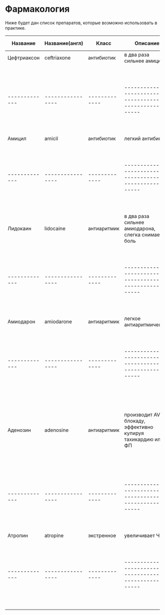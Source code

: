 # Фармакология
Ниже будет дан список препаратов, которые возможно использовать в практике.

| Название    | Название(англ) | Класс       | Описание                                                    | Побочные эффекты                                                                      |
|-------------|----------------|-------------|-------------------------------------------------------------|---------------------------------------------------------------------------------------|
| Цефтриаксон | ceftriaxone    | антибиотик  | в два раза сильнее амицила                                  | токсичен                                                                              |
|-------------|----------------|-------------|-------------------------------------------------------------|---------------------------------------------------------------------------------------|
| Амицил      | amicil         | антибиотик  | легкий антибиотик                                           |                                                                                       |
|-------------|----------------|-------------|-------------------------------------------------------------|---------------------------------------------------------------------------------------|
| Лидокаин    | lidocaine      | антиаритмик | в два раза сильнее амиодарона, слегка снимает боль          | может вызывать остановку дыхания                                                      |
|-------------|----------------|-------------|-------------------------------------------------------------|---------------------------------------------------------------------------------------|
| Амиодарон   | amiodarone     | антиаритмик | легкое антиаритмическое                                     |                                                                                       |
|-------------|----------------|-------------|-------------------------------------------------------------|---------------------------------------------------------------------------------------|
| Аденозин    | adenosine      | антиаритмик | производит AV блокаду, эффективно купируя тахикардию или ФП | из-за специфики действия может остановить сердце на некоторое время во время введения |
|-------------|----------------|-------------|-------------------------------------------------------------|---------------------------------------------------------------------------------------|
| Атропин     | atropine       | экстренное  | увеличивает ЧСС                                             |                                                                                       |
|-------------|----------------|-------------|-------------------------------------------------------------|---------------------------------------------------------------------------------------|
